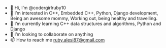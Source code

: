 - 👋 Hi, I’m @codergirlruby10
- 👀 I’m interested in  C++, Embedded C++, Python, Django development, Being an awesome mommy, Working out, being healthy and travelling.
- 🌱 I’m currently learning C++ data structures and algorithms, Python and Django
- 💞️ I’m looking to collaborate on anything
- 📫 How to reach me ruby.alesi87@gmail.com

<!---
codergirlruby10/codergirlruby10 is a ✨ special ✨ repository because its `README.md` (this file) appears on your GitHub profile.
You can click the Preview link to take a look at your changes.
--->
